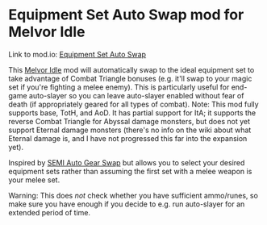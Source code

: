 # Equipment Set Auto Swap mod for Melvor Idle

Link to mod.io: [Equipment Set Auto Swap](https://mod.io/g/melvoridle/m/equipment-set-auto-swap)

This [Melvor Idle](https://melvoridle.com/) mod will automatically swap to the ideal equipment set to take advantage of Combat Triangle bonuses (e.g. it'll swap to your magic set if you're fighting a melee enemy). This is particularly useful for end-game auto-slayer so you can leave auto-slayer enabled without fear of death (if appropriately geared for all types of combat). Note: This mod fully supports base, TotH, and AoD. It has partial support for ItA; it supports the reverse Combat Triangle for Abyssal damage monsters, but does not yet support Eternal damage monsters (there's no info on the wiki about what Eternal damage is, and I have not progressed this far into the expansion yet).

Inspired by [SEMI Auto Gear Swap](https://mod.io/g/melvoridle/m/semi-auto-gear-swap) but allows you to select your desired equipment sets rather than assuming the first set with a melee weapon is your melee set.

Warning: This does *not* check whether you have sufficient ammo/runes, so make sure you have enough if you decide to e.g. run auto-slayer for an extended period of time.
